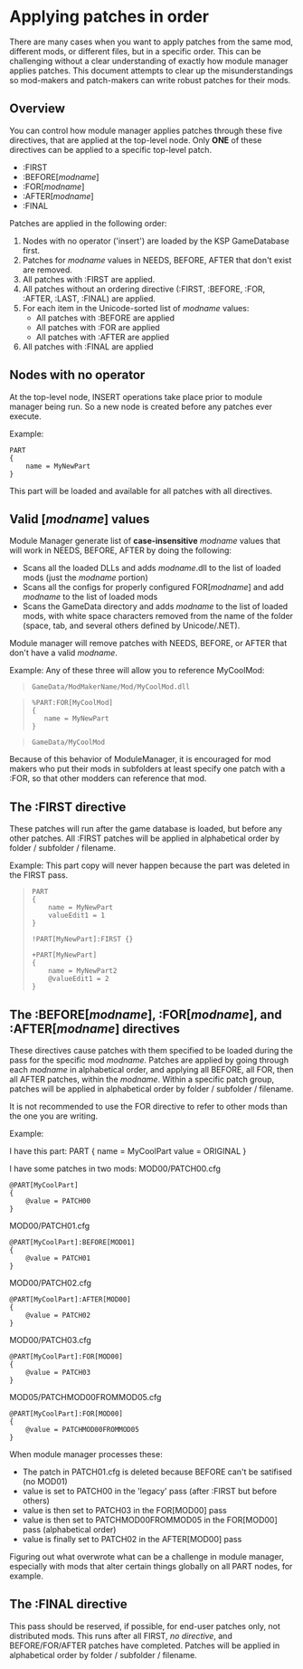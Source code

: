 # Applying patches in order

There are many cases when you want to apply patches from the same mod, different mods, or different files, but in a specific order. This can be challenging without a clear understanding of exactly how module manager applies patches. This document attempts to clear up the misunderstandings so mod-makers and patch-makers can write robust patches for their mods.

## Overview
You can control how module manager applies patches through these five directives, that are applied at the top-level node. Only **ONE** of these directives can be applied to a specific top-level patch.
* :FIRST
* :BEFORE[_modname_]
* :FOR[_modname_]
* :AFTER[_modname_]
* :FINAL 

Patches are applied in the following order:
1. Nodes with no operator ('insert') are loaded by the KSP GameDatabase first.
2. Patches for _modname_ values in NEEDS, BEFORE, AFTER that don't exist are removed.
3. All patches with :FIRST are applied.
4. All patches without an ordering directive (:FIRST, :BEFORE, :FOR, :AFTER, :LAST, :FINAL) are applied.
5. For each item in the Unicode-sorted list of _modname_ values:
    * All patches with :BEFORE are applied
    * All patches with :FOR are applied
    * All patches with :AFTER are applied
6. All patches with :FINAL are applied

## Nodes with no operator
At the top-level node, INSERT operations take place prior to module manager being run. So a new node is created before any patches ever execute. 

Example:

    PART
    {
        name = MyNewPart
    }

This part will be loaded and available for all patches with all directives.

## Valid [_modname_] values
Module Manager generate list of **case-insensitive** _modname_ values that will work in NEEDS, BEFORE, AFTER by doing the following:
* Scans all the loaded DLLs and adds _modname_.dll to the list of loaded mods (just the _modname_ portion)
* Scans all the configs for properly configured FOR[_modname_] and add _modname_ to the list of loaded mods
* Scans the GameData directory and adds _modname_ to the list of loaded mods, with white space characters removed from the name of the folder (space, tab, and several others defined by Unicode/.NET).

Module manager will remove patches with NEEDS, BEFORE, or AFTER that don't have a valid _modname_.

Example: Any of these three will allow you to reference MyCoolMod:
    
>     GameData/ModMakerName/Mod/MyCoolMod.dll

>     %PART:FOR[MyCoolMod]
>     {
>        name = MyNewPart
>     }

>     GameData/MyCoolMod

Because of this behavior of ModuleManager, it is encouraged for mod makers who put their mods in subfolders at least specify one patch with a :FOR, so that other modders can reference that mod.


## The :FIRST directive
These patches will run after the game database is loaded, but before any other patches.
All :FIRST patches will be applied in alphabetical order by folder / subfolder / filename.

Example:
This part copy will never happen because the part was deleted in the FIRST pass.

>     PART
>     {
>         name = MyNewPart
>         valueEdit1 = 1
>     }
>     
>     !PART[MyNewPart]:FIRST {}
>     
>     +PART[MyNewPart]
>     {  
>         name = MyNewPart2
>         @valueEdit1 = 2
>     }

## The :BEFORE[_modname_], :FOR[_modname_], and :AFTER[_modname_] directives
These directives cause patches with them specified to be loaded during the pass for the specific mod _modname_.
Patches are applied by going through each _modname_ in alphabetical order, and applying all BEFORE, all FOR, then all AFTER patches, within the _modname_. Within a specific patch group, patches will be applied in alphabetical order by folder / subfolder / filename.

It is not recommended to use the FOR directive to refer to other mods than the one you are writing.

Example:

I have this part:
    PART
    {
        name = MyCoolPart
        value = ORIGINAL
    }

I have some patches in two mods:
MOD00/PATCH00.cfg

    @PART[MyCoolPart]
    {
        @value = PATCH00
    }

MOD00/PATCH01.cfg

    @PART[MyCoolPart]:BEFORE[MOD01]
    {
        @value = PATCH01
    }

MOD00/PATCH02.cfg

    @PART[MyCoolPart]:AFTER[MOD00]
    {
        @value = PATCH02
    }

MOD00/PATCH03.cfg

    @PART[MyCoolPart]:FOR[MOD00]
    {
        @value = PATCH03
    }

MOD05/PATCHMOD00FROMMOD05.cfg

    @PART[MyCoolPart]:FOR[MOD00]
    {
        @value = PATCHMOD00FROMMOD05
    }

When module manager processes these:
- The patch in PATCH01.cfg is deleted because BEFORE can't be satifised (no MOD01)
- value is set to PATCH00 in the 'legacy' pass (after :FIRST but before others)
- value is then set to PATCH03 in the FOR[MOD00] pass
- value is then set to PATCHMOD00FROMMOD05 in the FOR[MOD00] pass (alphabetical order)
- value is finally set to PATCH02 in the AFTER[MOD00] pass

Figuring out what overwrote what can be a challenge in module manager, especially with mods that alter certain things globally on all PART nodes, for example.

## The :FINAL directive
This pass should be reserved, if possible, for end-user patches only, not distributed mods.
This runs after all FIRST, _no directive_, and BEFORE/FOR/AFTER patches have completed.
Patches will be applied in alphabetical order by folder / subfolder / filename.
